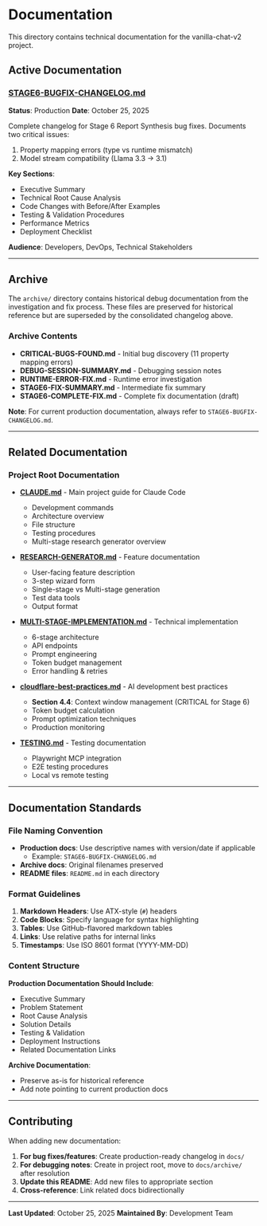 # Documentation

This directory contains technical documentation for the vanilla-chat-v2 project.

## Active Documentation

### [STAGE6-BUGFIX-CHANGELOG.md](STAGE6-BUGFIX-CHANGELOG.md)
**Status**: Production
**Date**: October 25, 2025

Complete changelog for Stage 6 Report Synthesis bug fixes. Documents two critical issues:
1. Property mapping errors (type vs runtime mismatch)
2. Model stream compatibility (Llama 3.3 → 3.1)

**Key Sections**:
- Executive Summary
- Technical Root Cause Analysis
- Code Changes with Before/After Examples
- Testing & Validation Procedures
- Performance Metrics
- Deployment Checklist

**Audience**: Developers, DevOps, Technical Stakeholders

---

## Archive

The `archive/` directory contains historical debug documentation from the investigation and fix process. These files are preserved for historical reference but are superseded by the consolidated changelog above.

### Archive Contents

- **CRITICAL-BUGS-FOUND.md** - Initial bug discovery (11 property mapping errors)
- **DEBUG-SESSION-SUMMARY.md** - Debugging session notes
- **RUNTIME-ERROR-FIX.md** - Runtime error investigation
- **STAGE6-FIX-SUMMARY.md** - Intermediate fix summary
- **STAGE6-COMPLETE-FIX.md** - Complete fix documentation (draft)

**Note**: For current production documentation, always refer to `STAGE6-BUGFIX-CHANGELOG.md`.

---

## Related Documentation

### Project Root Documentation

- **[CLAUDE.md](../CLAUDE.md)** - Main project guide for Claude Code
  - Development commands
  - Architecture overview
  - File structure
  - Testing procedures
  - Multi-stage research generator overview

- **[RESEARCH-GENERATOR.md](../RESEARCH-GENERATOR.md)** - Feature documentation
  - User-facing feature description
  - 3-step wizard form
  - Single-stage vs Multi-stage generation
  - Test data tools
  - Output format

- **[MULTI-STAGE-IMPLEMENTATION.md](../MULTI-STAGE-IMPLEMENTATION.md)** - Technical implementation
  - 6-stage architecture
  - API endpoints
  - Prompt engineering
  - Token budget management
  - Error handling & retries

- **[cloudflare-best-practices.md](../cloudflare-best-practices.md)** - AI development best practices
  - **Section 4.4**: Context window management (CRITICAL for Stage 6)
  - Token budget calculation
  - Prompt optimization techniques
  - Production monitoring

- **[TESTING.md](../TESTING.md)** - Testing documentation
  - Playwright MCP integration
  - E2E testing procedures
  - Local vs remote testing

---

## Documentation Standards

### File Naming Convention

- **Production docs**: Use descriptive names with version/date if applicable
  - Example: `STAGE6-BUGFIX-CHANGELOG.md`
- **Archive docs**: Original filenames preserved
- **README files**: `README.md` in each directory

### Format Guidelines

1. **Markdown Headers**: Use ATX-style (`#`) headers
2. **Code Blocks**: Specify language for syntax highlighting
3. **Tables**: Use GitHub-flavored markdown tables
4. **Links**: Use relative paths for internal links
5. **Timestamps**: Use ISO 8601 format (YYYY-MM-DD)

### Content Structure

**Production Documentation Should Include**:
- Executive Summary
- Problem Statement
- Root Cause Analysis
- Solution Details
- Testing & Validation
- Deployment Instructions
- Related Documentation Links

**Archive Documentation**:
- Preserve as-is for historical reference
- Add note pointing to current production docs

---

## Contributing

When adding new documentation:

1. **For bug fixes/features**: Create production-ready changelog in `docs/`
2. **For debugging notes**: Create in project root, move to `docs/archive/` after resolution
3. **Update this README**: Add new files to appropriate section
4. **Cross-reference**: Link related docs bidirectionally

---

**Last Updated**: October 25, 2025
**Maintained By**: Development Team
